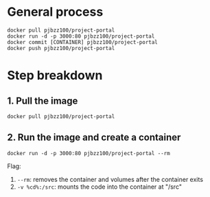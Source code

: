 # General process
```
docker pull pjbzz100/project-portal
docker run -d -p 3000:80 pjbzz100/project-portal
docker commit [CONTAINER] pjbzz100/project-portal
docker push pjbzz100/project-portal
```

# Step breakdown
## 1. Pull the image
```
docker pull pjbzz100/project-portal
```

## 2. Run the image and create a container 
```
docker run -d -p 3000:80 pjbzz100/project-portal --rm
```
Flag:
1. `--rm`: removes the container and volumes after the container exits
2. `-v %cd%:/src`: mounts the code into the container at "/src"
